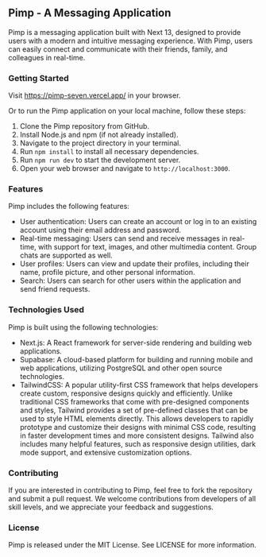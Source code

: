 ## Pimp - A Messaging Application

Pimp is a messaging application built with Next 13, designed to provide users with a modern and intuitive messaging experience. With Pimp, users can easily connect and communicate with their friends, family, and colleagues in real-time.

### Getting Started

Visit https://pimp-seven.vercel.app/ in your browser.

Or to run the Pimp application on your local machine, follow these steps:

1. Clone the Pimp repository from GitHub.
2. Install Node.js and npm (if not already installed).
3. Navigate to the project directory in your terminal.
4. Run `npm install` to install all necessary dependencies.
5. Run `npm run dev` to start the development server.
6. Open your web browser and navigate to `http://localhost:3000`.

### Features

Pimp includes the following features:

-   User authentication: Users can create an account or log in to an existing account using their email address and password.
-   Real-time messaging: Users can send and receive messages in real-time, with support for text, images, and other multimedia content. Group chats are supported as well.
-   User profiles: Users can view and update their profiles, including their name, profile picture, and other personal information.
-   Search: Users can search for other users within the application and send friend requests.

### Technologies Used

Pimp is built using the following technologies:

-   Next.js: A React framework for server-side rendering and building web applications.
-   Supabase: A cloud-based platform for building and running mobile and web applications, utilizing PostgreSQL and other open source technologies.
-   TailwindCSS: A popular utility-first CSS framework that helps developers create custom, responsive designs quickly and efficiently. Unlike traditional CSS frameworks that come with pre-designed components and styles, Tailwind provides a set of pre-defined classes that can be used to style HTML elements directly. This allows developers to rapidly prototype and customize their designs with minimal CSS code, resulting in faster development times and more consistent designs. Tailwind also includes many helpful features, such as responsive design utilities, dark mode support, and extensive customization options.

### Contributing

If you are interested in contributing to Pimp, feel free to fork the repository and submit a pull request. We welcome contributions from developers of all skill levels, and we appreciate your feedback and suggestions.

### License

Pimp is released under the MIT License. See LICENSE for more information.
